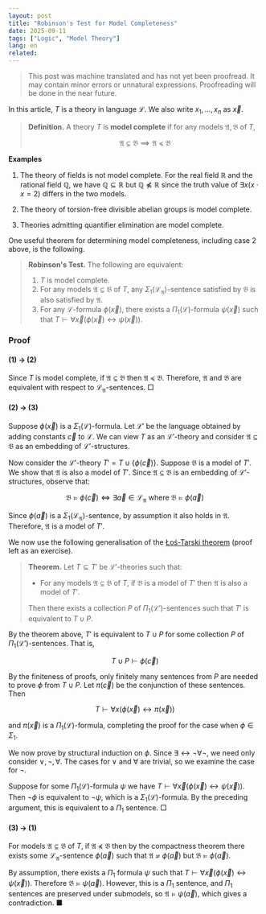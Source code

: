 ```yaml
---
layout: post
title: "Robinson's Test for Model Completeness"
date: 2025-09-11
tags: ["Logic", "Model Theory"]
lang: en
related:
---
```


> This post was machine translated and has not yet been proofread. It may contain minor errors or unnatural expressions. Proofreading will be done in the near future.

In this article, $T$ is a theory in language $\mathcal{L}$. We also write $x_1, \dots, x_n$ as $\vec{x}$.

> **Definition.** A theory $T$ is **model complete** if for any models $\mathfrak{A}, \mathfrak{B}$ of $T$,
>
> $$
> \mathfrak{A} \subseteq \mathfrak{B} \implies \mathfrak{A} \preceq \mathfrak{B}
> $$

**Examples**

1. The theory of fields is not model complete. For the real field $\mathbb{R}$ and the rational field $\mathbb{Q}$, we have $\mathbb{Q} \subseteq \mathbb{R}$ but $\mathbb{Q} \not\preceq \mathbb{R}$ since the truth value of $\exists x (x \cdot x = 2)$ differs in the two models.

2. The theory of torsion-free divisible abelian groups is model complete.

3. Theories admitting quantifier elimination are model complete.

One useful theorem for determining model completeness, including case 2 above, is the following.

> **Robinson's Test.** The following are equivalent:
>
> 1. $T$ is model complete.
> 2. For any models $\mathfrak{A} \subseteq \mathfrak{B}$ of $T$, any $\Sigma_1(\mathcal{L}_\mathfrak{A})$-sentence satisfied by $\mathfrak{B}$ is also satisfied by $\mathfrak{A}$.
> 3. For any $\mathcal{L}$-formula $\phi(\vec{x})$, there exists a $\Pi_1(\mathcal{L})$-formula $\psi(\vec{x})$ such that $T \vdash \forall \vec{x} (\phi(\vec{x}) \leftrightarrow \psi(\vec{x}))$.

### Proof

#### (1) → (2)

Since $T$ is model complete, if $\mathfrak{A} \subseteq \mathfrak{B}$ then $\mathfrak{A} \preceq \mathfrak{B}$. Therefore, $\mathfrak{A}$ and $\mathfrak{B}$ are equivalent with respect to $\mathcal{L}_\mathfrak{A}$-sentences. □

#### (2) → (3)

Suppose $\phi(\vec{x})$ is a $\Sigma_1(\mathcal{L})$-formula. Let $\mathcal{L}'$ be the language obtained by adding constants $\vec{c}$ to $\mathcal{L}$. We can view $T$ as an $\mathcal{L}'$-theory and consider $\mathfrak{A} \subseteq \mathfrak{B}$ as an embedding of $\mathcal{L}'$-structures.

Now consider the $\mathcal{L}'$-theory $T' = T \cup \{ \phi(\vec{c}) \}$. Suppose $\mathfrak{B}$ is a model of $T'$. We show that $\mathfrak{A}$ is also a model of $T'$. Since $\mathfrak{A} \subseteq \mathfrak{B}$ is an embedding of $\mathcal{L}'$-structures, observe that:

$$
\mathfrak{B} \vDash \phi(\vec{c}) \iff \exists \vec{a} \in \mathcal{L}_\mathfrak{A}  \text{ where } \mathfrak{B} \vDash \phi(\vec{a})
$$

Since $\phi(\vec{a})$ is a $\Sigma_1(\mathcal{L}_\mathfrak{A})$-sentence, by assumption it also holds in $\mathfrak{A}$. Therefore, $\mathfrak{A}$ is a model of $T'$.

We now use the following generalisation of the [Łoś-Tarski theorem](/2025/04/17/los-tarski) (proof left as an exercise).

> **Theorem.** Let $T \subseteq T'$ be $\mathcal{L}'$-theories such that:
>
> - For any models $\mathfrak{A} \subseteq \mathfrak{B}$ of $T$, if $\mathfrak{B}$ is a model of $T'$ then $\mathfrak{A}$ is also a model of $T'$.
>
> Then there exists a collection $P$ of $\Pi_1(\mathcal{L}')$-sentences such that $T'$ is equivalent to $T \cup P$.

By the theorem above, $T'$ is equivalent to $T \cup P$ for some collection $P$ of $\Pi_1(\mathcal{L}')$-sentences. That is,

$$
T \cup P \vdash \phi(\vec{c})
$$

By the finiteness of proofs, only finitely many sentences from $P$ are needed to prove $\phi$ from $T \cup P$. Let $\pi(\vec{c})$ be the conjunction of these sentences. Then

$$
T \vdash \forall x (\phi(\vec{x}) \leftrightarrow \pi(\vec{x}))
$$

and $\pi(\vec{x})$ is a $\Pi_1(\mathcal{L})$-formula, completing the proof for the case when $\phi \in \Sigma_1$.

We now prove by structural induction on $\phi$. Since $\exists \leftrightarrow \lnot\forall\lnot$, we need only consider $\lor, \lnot, \forall$. The cases for $\lor$ and $\forall$ are trivial, so we examine the case for $\lnot$.

Suppose for some $\Pi_1(\mathcal{L})$-formula $\psi$ we have $T \vdash \forall \vec{x} (\phi(\vec{x}) \leftrightarrow \psi(\vec{x}))$. Then $\lnot \phi$ is equivalent to $\lnot \psi$, which is a $\Sigma_1(\mathcal{L})$-formula. By the preceding argument, this is equivalent to a $\Pi_1$ sentence. □

#### (3) → (1)

For models $\mathfrak{A} \subseteq \mathfrak{B}$ of $T$, if $\mathfrak{A} \not\preceq \mathfrak{B}$ then by the compactness theorem there exists some $\mathcal{L}_\mathfrak{A}$-sentence $\phi(\vec{a})$ such that $\mathfrak{A} \not\vDash \phi(\vec{a})$ but $\mathfrak{B} \vDash \phi(\vec{a})$.

By assumption, there exists a $\Pi_1$ formula $\psi$ such that $T \vdash \forall \vec{x} (\phi(\vec{x}) \leftrightarrow \psi(\vec{x}))$. Therefore $\mathfrak{B} \vDash \psi(\vec{a})$. However, this is a $\Pi_1$ sentence, and $\Pi_1$ sentences are preserved under submodels, so $\mathfrak{A} \vDash \psi(\vec{a})$, which gives a contradiction. ■
